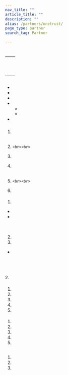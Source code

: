 ```yaml
---
nav_title: ""
article_title: ""
description: ""
alias: /partners/onetrust/
page_type: partner
search_tag: Partner

---
```


# 

>  



## 


## 

|  |  |
|---|---|
|  |  |
|  | <br><br> |
|  |  |


## 

 

### 

 

 
  - 
  - 
  - 
  - 
    -  
    - 
  - 

### 

####  



1. <br><br>
2.     <br><br>
3. <br>




1. <br><br>
2.     <br><br>
3. <br>



####  



1.  
- 
- <br><br><br>
2. <br>




1. 
- 
<br><br><br>
2. <br>



####  



1.  
2. 
3. 


 







1.  
2. 



#### 
1.  
2.  
3. 
4. 
5. 




## 

 


1.  
2. 
3. 




